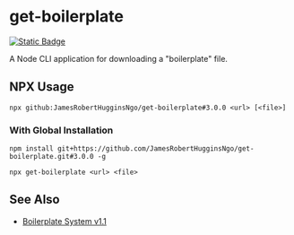 # get-boilerplate

[![Static Badge](https://img.shields.io/badge/Tag-3.0.0-6cc644)](https://github.com/JamesRobertHugginsNgo/get-boilerplate/tree/3.0.0)

A Node CLI application for downloading a "boilerplate" file.

## NPX Usage

```
npx github:JamesRobertHugginsNgo/get-boilerplate#3.0.0 <url> [<file>]
```

### With Global Installation

```
npm install git+https://github.com/JamesRobertHugginsNgo/get-boilerplate.git#3.0.0 -g

npx get-boilerplate <url> <file>
```
## See Also

- [Boilerplate System v1.1](https://github.com/JamesRobertHugginsNgo/JamesRobertHugginsNgo.github.io/blob/main/doc/boilerplate-system-1.1.md)
